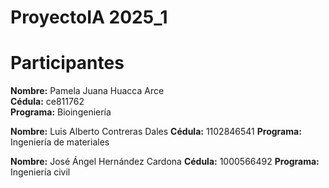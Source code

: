 # ProyectoIA 2025_1


# Participantes

**Nombre:** Pamela Juana Huacca Arce  
**Cédula:** ce811762  
**Programa:** Bioingeniería

**Nombre:**  Luis Alberto Contreras Dales
**Cédula:** 1102846541
**Programa:** Ingeniería de materiales

**Nombre:** José Ángel Hernández Cardona 
**Cédula:** 1000566492
**Programa:** Ingeniería civil
